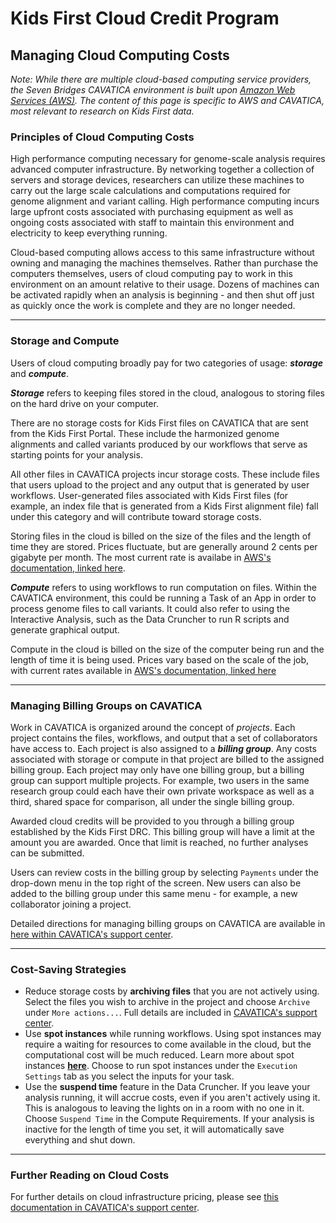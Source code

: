 # Kids First Cloud Credit Program
## Managing Cloud Computing Costs
_Note: While there are multiple cloud-based computing service providers, the Seven Bridges CAVATICA environment is built upon [Amazon Web Services (AWS)](https://aws.amazon.com/). The content of this page is specific to AWS and CAVATICA, most relevant to research on Kids First data._

### Principles of Cloud Computing Costs
High performance computing necessary for genome-scale analysis requires advanced computer infrastructure. By networking together a collection of servers and storage devices, researchers can utilize these machines to carry out the large scale calculations and computations required for genome alignment and variant calling. High performance computing incurs large upfront costs associated with purchasing equipment as well as ongoing costs associated with staff to maintain this environment and electricity to keep everything running.

Cloud-based computing allows access to this same infrastructure without owning and managing the machines themselves. Rather than purchase the computers themselves, users of cloud computing pay to work in this environment on an amount relative to their usage. Dozens of machines can be activated rapidly when an analysis is beginning - and then shut off just as quickly once the work is complete and they are no longer needed.

---
### Storage and Compute
Users of cloud computing broadly pay for two categories of usage: ___storage___ and ___compute___.

___Storage___ refers to keeping files stored in the cloud, analogous to storing files on the hard drive on your computer.

There are no storage costs for Kids First files on CAVATICA that are sent from the Kids First Portal. These include the harmonized genome alignments and called variants produced by our workflows that serve as starting points for your analysis. 

All other files in CAVATICA projects incur storage costs. These include files that users upload to the project and any output that is generated by user workflows. User-generated files associated with Kids First files (for example, an index file that is generated from a Kids First alignment file) fall under this category and will contribute toward storage costs.

Storing files in the cloud is billed on the size of the files and the length of time they are stored. Prices fluctuate, but are generally around 2 cents per gigabyte per month. The most current rate is availabe in [AWS's documentation, linked here](https://aws.amazon.com/s3/pricing/).

___Compute___ refers to using workflows to run computation on files. Within the CAVATICA environment, this could be running a Task of an App in order to process genome files to call variants. It could also refer to using the Interactive Analysis, such as the Data Cruncher to run R scripts and generate graphical output. 

Compute in the cloud is billed on the size of the computer being run and the length of time it is being used. Prices vary based on the scale of the job, with current rates available in [AWS's documentation, linked here](https://aws.amazon.com/ec2/pricing/on-demand/)

---
### Managing Billing Groups on CAVATICA
Work in CAVATICA is organized around the concept of _projects_. Each project contains the files, workflows, and output that a set of collaborators have access to. Each project is also assigned to a ___billing group___. Any costs associated with storage or compute in that project are billed to the assigned billing group. Each project may only have one billing group, but a billing group can support multiple projects. For example, two users in the same research group could each have their own private workspace as well as a third, shared space for comparison, all under the single billing group.

Awarded cloud credits will be provided to you through a billing group established by the Kids First DRC. This billing group will have a limit at the amount you are awarded. Once that limit is reached, no further analyses can be submitted.

Users can review costs in the billing group by selecting `Payments` under the drop-down menu in the top right of the screen. New users can also be added to the billing group under this same menu - for example, a new collaborator joining a project.

Detailed directions for managing billing groups on CAVATICA are available in [here within CAVATICA's support center](https://docs.cavatica.org/docs/manage-billing-groups).

---
### Cost-Saving Strategies
- Reduce storage costs by **archiving files** that you are not actively using. Select the files you wish to archive in the project and choose `Archive` under `More actions...`. Full details are included in [CAVATICA's support center](https://docs.sevenbridges.com/docs/file-archiving-overview).
- Use **spot instances** while running workflows. Using spot instances may require a waiting for resources to come available in the cloud, but the computational cost will be much reduced. Learn more about spot instances [**here**](http://docs.cavatica.org/docs/about-spot-instances).
Choose to run spot instances under the `Execution Settings` tab as you select the inputs for your task.
- Use the **suspend time** feature in the Data Cruncher. If you leave your analysis running, it will accrue costs, even if you aren't actively using it. This is analogous to leaving the lights on in a room with no one in it. Choose `Suspend Time` in the Compute Requirements. If your analysis is inactive for the length of time you set, it will automatically save everything and shut down.

---
### Further Reading on Cloud Costs
For further details on cloud infrastructure pricing, please see [this documentation in CAVATICA's support center](https://docs.cavatica.org/docs/cloud-infrastructure-pricing).
